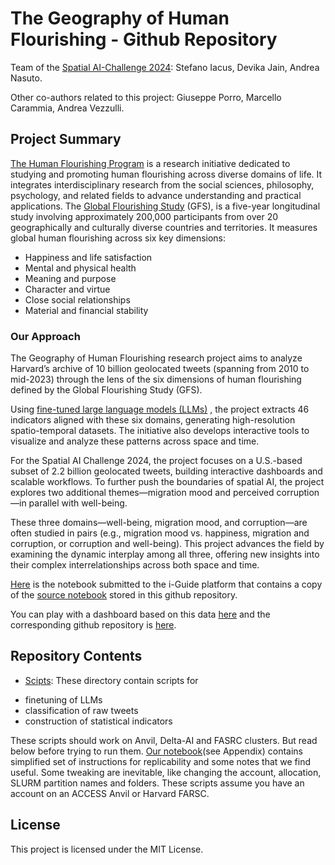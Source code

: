 # The Geography of Human Flourishing - Github Repository

Team of the [Spatial AI-Challenge 2024](https://i-guide.io/spatial-ai-challenge-2024/): Stefano Iacus, Devika Jain, Andrea Nasuto.

Other co-authors related to this project: Giuseppe Porro, Marcello Carammia, Andrea Vezzulli.

## Project Summary

[The Human Flourishing Program](https://hfh.fas.harvard.edu) is a research initiative dedicated to studying and promoting human flourishing across diverse domains of life. It integrates interdisciplinary research from the social sciences, philosophy, psychology, and related fields to advance understanding and practical applications. The [Global Flourishing Study](https://hfh.fas.harvard.edu/global-flourishing-study) (GFS), is a five-year longitudinal study involving approximately 200,000 participants from over 20 geographically and culturally diverse countries and territories. It measures global human flourishing across six key dimensions:

- Happiness and life satisfaction
- Mental and physical health
- Meaning and purpose
- Character and virtue
- Close social relationships
- Material and financial stability

### Our Approach

The Geography of Human Flourishing research project aims to analyze Harvard’s archive of 10 billion geolocated tweets (spanning from 2010 to mid-2023) through the lens of the six dimensions of human flourishing defined by the Global Flourishing Study (GFS).

Using [fine-tuned large language models (LLMs)](https://arxiv.org/abs/2411.00890) , the project extracts 46 indicators aligned with these six domains, generating high-resolution spatio-temporal datasets.  The initiative also develops interactive tools to visualize and analyze these patterns across space and time.

For the Spatial AI Challenge 2024, the project focuses on a U.S.-based subset of 2.2 billion geolocated tweets, building interactive dashboards and scalable workflows. To further push the boundaries of spatial AI, the project explores two additional themes—migration mood and perceived corruption—in parallel with well-being.

These three domains—well-being, migration mood, and corruption—are often studied in pairs (e.g., migration mood vs. happiness, migration and corruption, or corruption and well-being). This project advances the field by examining the dynamic interplay among all three, offering new insights into their complex interrelationships across both space and time.

[Here](https://platform.i-guide.io/notebooks/e870ad3a-8c19-43e1-8323-fb8c39d12898) is the notebook submitted to the i-Guide platform that contains a copy of the [source notebook](flourishing.ipynb) stored in this github repository.

You can play with a dashboard based on this data [here](https://askdataverse.shinyapps.io/FlourishingMap/) and the corresponding github repository is [here](https://github.com/siacus/flourishingmap).

## Repository Contents
- [Scipts](https://github.com/siacus/flourishing-i-challenge/tree/main/scripts): These directory contain scripts for

* finetuning of LLMs
* classification of raw tweets
* construction of statistical indicators

These scripts should work on Anvil, Delta-AI and FASRC clusters. But read below before trying to run them. [Our notebook](https://platform.i-guide.io/notebooks/e870ad3a-8c19-43e1-8323-fb8c39d12898)(see Appendix) contains simplified set of instructions for replicability and some notes that we find useful. Some tweaking are inevitable, like changing the account, allocation, SLURM partition names and folders. These scripts assume you have an account on an ACCESS Anvil or Harvard FARSC.




## License

This project is licensed under the MIT License.



